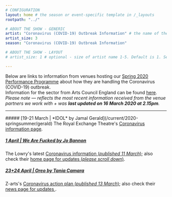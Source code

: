 ```yaml
---
# CONFIGURATION
layout: home # the season or event-specific template in /_layouts
rootpath: "../"

# ABOUT THE SHOW - GENERIC
artist: "Coronavirus (COVID-19) Outbreak Information" # the name of the artist or company
artist_size: 3
season: "Coronavirus (COVID-19) Outbreak Information"

# ABOUT THE SHOW - LAYOUT
# artist_size: 1 # optional - size of artist name 1-5. Default is 1. Set longer names to lower values

---
```

Below are links to information from venues hosting our [Spring 2020 Performance Programme](/current/2020-springsummer) about how they are handling the Coronavirus (COVID-19) outbreak.<br>Information for the sector from Arts Council England can be found <a href="http://www.artscouncil.org.uk/news-and-announcements/coronavirus-information" target="_blank">here</a>.<br>*Please note — reflects the most recent information received from the venue partners we work with + was **last updated on 16 March 2020 at 2.15pm**.*         
<hr>          
##### [19-21 March | *IDOL* by Jamal Gerald](/current/2020-springsummer/gerald)        
The Royal Exchange Theatre's <a href="http://www.royalexchange.co.uk/coronavirus" target="_blank">Coronavirus information page</a>.          
        
##### [1 April | *We Are Fucked* by Jo Bannon](/current/2020-springsummer/bannon)       
The Lowry's latest <a href="http://s3-eu-west-2.amazonaws.com/the-lowry-site/uploads/2020/03/11222456/The-Lowry-Coronavirus-Action-Plan-11.03.pdf" target="_blank">Coronavirus information (*published 11 March*)</a>; also check their <a href="http://thelowry.com" target="_blank">home page for updates (*please scroll down*)</a>.

##### [23+24 April | *Oreo* by Tania Camara](/current/2020-springsummer/camara)       
Z-arts's <a href="http://www.z-arts.org/coronavirus-action-plan-13-03-2020" target="_blank">Coronavirus action plan (*published 13 March*)</a>; also check their <a href="https://www.z-arts.org/category/news-blog" target="_blank">news page for updates </a>.
